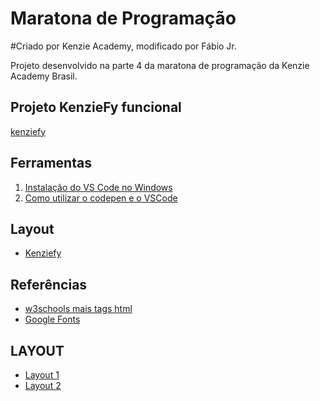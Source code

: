 # Maratona de Programação

#Criado por Kenzie Academy, modificado por Fábio Jr.

Projeto desenvolvido na parte 4 da maratona de programação da Kenzie Academy Brasil.

## Projeto KenzieFy funcional 
[kenziefy](https://kenziefy.vercel.app/)
## Ferramentas

1. [Instalação do VS Code no Windows](https://kenzie.com.br/blog/instalacao-vs-code-windows/)
2. [Como utilizar o codepen e o VSCode](https://kenzie-academy-brasil.github.io/ferramentas/)

## Layout

- [Kenziefy](./src/img/layout.png)

## Referências
- [w3schools mais tags html](https://www.w3schools.com/tags/default.asp)
- [Google Fonts](https://fonts.google.com/)

## LAYOUT
- [Layout 1](https://www.figma.com/file/bmfeM0PomxJXgHPjjobiPp/Player_Kenzie_2021-09?node-id=33%3A61)
- [Layout 2](figma.com/proto/bmfeM0PomxJXgHPjjobiPp/Player_Kenzie_2021-09?node-id=33%3A61&starting-point-node-id=33%3A61&scaling=scale-down)

